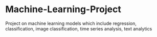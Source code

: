 # Machine-Learning-Project
Project on machine learning models which include regression, classification, image classification, time series analysis, text analytics
